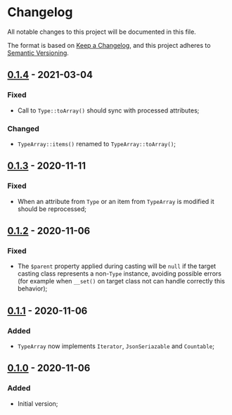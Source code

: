 # Changelog

All notable changes to this project will be documented in this file.

The format is based on [Keep a Changelog](https://keepachangelog.com/en/1.0.0/), and this project adheres to [Semantic Versioning](https://semver.org/spec/v2.0.0.html).

## [0.1.4] - 2021-03-04

### Fixed

- Call to `Type::toArray()` should sync with processed attributes;

### Changed

- `TypeArray::items()` renamed to `TypeArray::toArray()`;

## [0.1.3] - 2020-11-11

### Fixed

- When an attribute from `Type` or an item from `TypeArray` is modified it should be reprocessed;

## [0.1.2] - 2020-11-06

### Fixed

- The `$parent` property applied during casting will be `null` if the target casting class represents a non-`Type` instance, avoiding possible errors (for example when `__set()` on target class not can handle correctly this behavior);

## [0.1.1] - 2020-11-06

### Added

- `TypeArray` now implements `Iterator`, `JsonSeriazable` and `Countable`;

## [0.1.0] - 2020-11-06

### Added

- Initial version;

[0.1.4]: https://github.com/rentalhost/vanilla-type/compare/0.1.3..0.1.4

[0.1.3]: https://github.com/rentalhost/vanilla-type/compare/0.1.2..0.1.3

[0.1.2]: https://github.com/rentalhost/vanilla-type/compare/0.1.1..0.1.2

[0.1.1]: https://github.com/rentalhost/vanilla-type/compare/0.1.0..0.1.1

[0.1.0]: https://github.com/rentalhost/vanilla-type/tree/0.1.0
